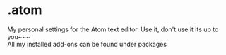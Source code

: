 # .atom
My personal settings for the Atom text editor. Use it, don't use it its up to you~~~  
All my installed add-ons can be found under packages
